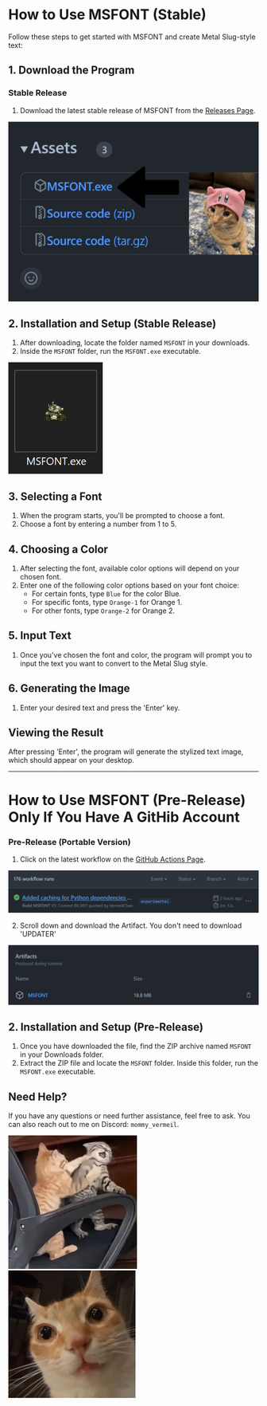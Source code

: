 # How to Use MSFONT (Stable)

Follow these steps to get started with MSFONT and create Metal Slug-style text:

## 1. Download the Program

### Stable Release

1. Download the latest stable release of MSFONT from the [Releases Page](https://github.com/VermeilChan/MetalSlugFont/releases).

![Stable Release Download](Assets/MARKDOWN/GUIDE/PROGRAM-DOWNLOAD.png)

## 2. Installation and Setup (Stable Release)

1. After downloading, locate the folder named `MSFONT` in your downloads.
2. Inside the `MSFONT` folder, run the `MSFONT.exe` executable.

![Run MSFONT](Assets/MARKDOWN/GUIDE/PROGRAM.png)

## 3. Selecting a Font

1. When the program starts, you'll be prompted to choose a font.
2. Choose a font by entering a number from 1 to 5.

## 4. Choosing a Color

1. After selecting the font, available color options will depend on your chosen font.
2. Enter one of the following color options based on your font choice:
   - For certain fonts, type `Blue` for the color Blue.
   - For specific fonts, type `Orange-1` for Orange 1.
   - For other fonts, type `Orange-2` for Orange 2.

## 5. Input Text

1. Once you've chosen the font and color, the program will prompt you to input the text you want to convert to the Metal Slug style.

## 6. Generating the Image

1. Enter your desired text and press the 'Enter' key.

## Viewing the Result

After pressing 'Enter', the program will generate the stylized text image, which should appear on your desktop.

---

# How to Use MSFONT (Pre-Release) Only If You Have A GitHib Account

### Pre-Release (Portable Version)

1. Click on the latest workflow on the [GitHub Actions Page](https://github.com/VermeilChan/MetalSlugFont/actions).

![Pre-Release Download](Assets/MARKDOWN/GUIDE/GITHUB-ACTIONS-SELECT.png)

2. Scroll down and download the Artifact. You don't need to download 'UPDATER'

![Pre-Release Download](Assets/MARKDOWN/GUIDE/GITHUB-ACTIONS-DOWNLOAD.png)

## 2. Installation and Setup (Pre-Release)

1. Once you have downloaded the file, find the ZIP archive named `MSFONT` in your Downloads folder.
2. Extract the ZIP file and locate the `MSFONT` folder. Inside this folder, run the `MSFONT.exe` executable.

## Need Help?

If you have any questions or need further assistance, feel free to ask. You can also reach out to me on Discord: `mommy_vermeil`.

![Metal Slug Cat](Assets/MARKDOWN/GUIDE/CAT-1.png)
![Metal Slug Cat](Assets/MARKDOWN/GUIDE/CAT-2.png)
